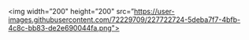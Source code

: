 <p align=”center”>

<img width=”200" height=”200" src=”https://user-images.githubusercontent.com/72229709/227722724-5deba7f7-4bfb-4c8c-bb83-de2e690044fa.png">

</p>
